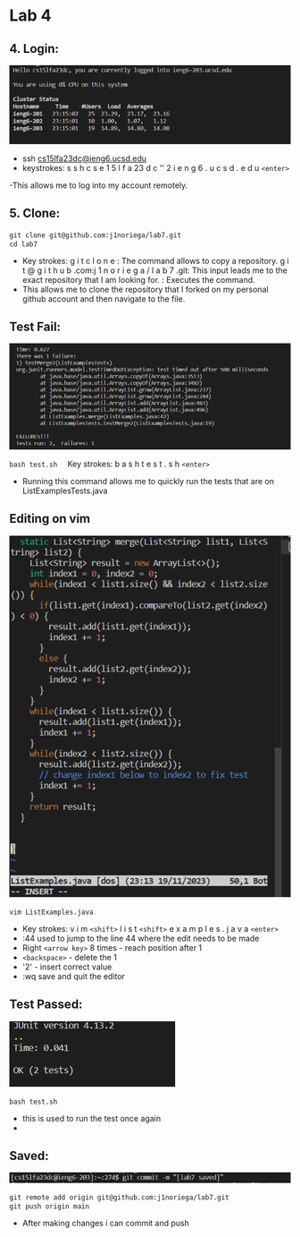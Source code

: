 # Lab 4

## 4. Login:

 ![Image](step_4.png)

- ssh cs15lfa23dc@ieng6.ucsd.edu
- keystrokes:
s s h c s e 1 5 l f a 23 d c '<shift>' 2 i e n g 6 . u c s d . e d u `<enter>`
  
 -This allows me to log into my account remotely.

  ## 5. Clone:

```
git clone git@github.com:j1noriega/lab7.git
cd lab7
```
- Key strokes: g i t c l o n e : The command allows to copy a repository.
g i t @ g i t h u b .com:j 1 n o r i e g a / l a b 7 .git: This input leads me to the exact repository that I am looking for. 
<enter>: Executes the command.
- This allows me to clone the repository that I forked on my personal github account and then navigate to the file. 


 ## Test Fail: 

  ![Image](step_6.png)

 ``bash test.sh 
 ``
Key strokes: b a s h t e s t . s h `<enter>`
 - Running this command allows me to quickly run the tests that are on ListExamplesTests.java

## Editing on vim
  ![Image](step_7.png)

  `` vim ListExamples.java
  ``
   - Key strokes: v i m `<shift>` l i s t `<shift>` e x a m p l e s . j a v a `<enter>`
   - :44 used to jump to the line 44 where the edit needs to be made
   - Right `<arrow key>` 8 times - reach position after 1
   - `<backspace>` - delete the 1
   - '2' - insert correct value
   - :wq save and quit the editor

## Test Passed:
  ![Image](step_8.png)
  
 ``bash test.sh 
 ``
 - this is used to run the test once again
 - 
## Saved: 
 ![Image](step_9.png)
 
``` 
git remote add origin git@github.com:j1noriega/lab7.git 
git push origin main
```

- After making changes i can commit and push
